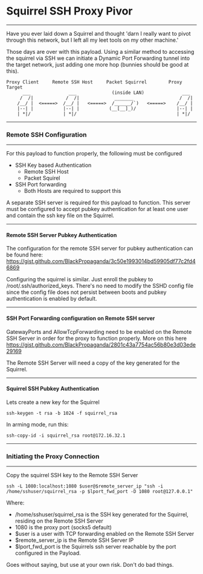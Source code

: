 # Squirrel SSH Proxy Pivor
___
Have you ever laid down a Squirrel and thought 'darn I really want to pivot through this network, 
but I left all my leet tools on my other machine.'

Those days are over with this payload. Using a similar method to accessing the squirrel via SSH 
we can initiate a Dynamic Port Forwarding tunnel into the target network, just adding one more 
hop (bunnies should be good at this).

    Proxy Client     Remote SSH Host     Packet Squirrel        Proxy Target
          ___              ___             (inside LAN)              ___
         /  /|            /  /|             _______                 /  /|
        /__/ |  <=====>  /__/ |   <=====>  /______/`)   <=====>    /__/ |
        |--| |           |--| |           (__[__]_)/               |--| |
        | *|/            | *|/                                     | *|/


___
### Remote SSH Configuration
___

For this payload to function properly, the following must be configured

* SSH Key based Authentication
  * Remote SSH Host
  * Packet Squirel
* SSH Port forwarding
  * Both Hosts are required to support this

A separate SSH server is required for this payload to function. This server must be configured
to accept pubkey authentication for at least one user and contain the ssh key file on the Squirrel.
___
#### Remote SSH Server Pubkey Authentication
The configuration for the remote SSH server for pubkey authentication can be found here: https://gist.github.com/BlackPropaganda/3c50e1993014bd59905df77c2fd46869

Configuring the squirrel is similar. Just enroll the pubkey to /root/.ssh/authorized_keys. There's no need to modify the
SSHD config file since the config file does not persist between boots and pubkey authentication is enabled by default.
___
#### SSH Port Forwarding configuration on Remote SSH server

GatewayPorts and AllowTcpForwarding need to be enabled on the Remote SSH Server in order for the
proxy to function properly. More on this here https://gist.github.com/BlackPropaganda/2801c43a7754ac56b80e3d03ede29169

The Remote SSH Server will need a copy of the key generated for the Squirrel.

___
#### Squirrel SSH Pubkey Authentication

Lets create a new key for the Squirrel

    ssh-keygen -t rsa -b 1024 -f squirrel_rsa

In arming mode, run this:

    ssh-copy-id -i squirrel_rsa root@172.16.32.1

___
### Initiating the Proxy Connection
___

Copy the squirrel SSH key to the Remote SSH Server

    ssh -L 1080:localhost:1080 $user@$remote_server_ip "ssh -i /home/sshuser/squirrel_rsa -p $lport_fwd_port -D 1080 root@127.0.0.1"

Where:
* /home/sshuser/squirrel_rsa is the SSH key generated for the Squirrel, residing on the Remote SSH Server
* 1080 is the proxy port (socks5 default)
* $user is a user with TCP forwarding enabled on the Remote SSH Server
* $remote_server_ip is the Remote SSH Server IP
* $lport_fwd_port is the Squirrels ssh server reachable by the port configured in the Payload.

Goes without saying, but use at your own risk. Don't do bad things.